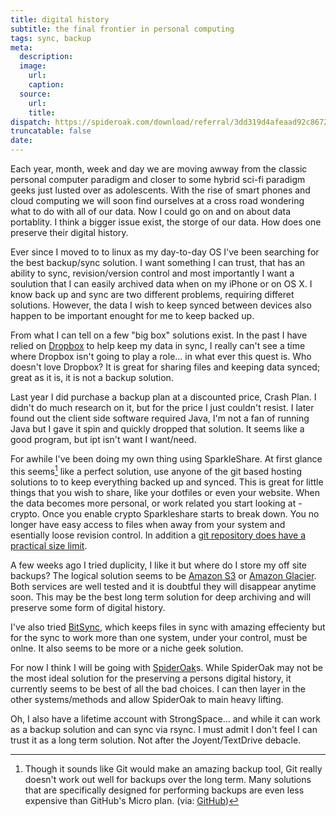 ```yaml
---
title: digital history
subtitle: the final frontier in personal computing
tags: sync, backup
meta:
  description:
  image:
    url:
    caption:
  source:
    url:
    title:
dispatch: https://spideroak.com/download/referral/3dd319d4afeaad92c8672e76c8789ef2
truncatable: false
date:
---
```


Each year, month, week and day we are moving awway from the classic personal computer paradigm and closer to some hybrid sci-fi paradigm geeks just lusted over as adolescents. With the rise of smart phones and cloud computing we will soon find ourselves at a cross road wondering what to do with all of our data. Now I could go on and on about data portablity. I think a bigger issue exist, the storge of our data. How does one preserve their digital history.

Ever since I moved to to linux as my day-to-day OS I've been searching for the best backup/sync solution. I want something I can trust, that has an ability to sync, revision/version control and most importantly I want a soulution that I can easily archived data when on my iPhone or on OS X. I know back up and sync are two different problems, requiring differet solutions. However, the data I wish to keep synced between devices also happen to be important enought for me to keep backed up.

From what I can tell on a few "big box" solutions exist. In the past I have relied on [Dropbox][dropbox] to help keep my data in sync, I really can't see a time where Dropbox isn't going to play a role... in what ever this quest is. Who doesn't love Dropbox? It is great for sharing files and keeping data synced; great as it is, it is not a backup solution.

Last year I did purchase a backup plan at a discounted price, Crash Plan. I didn't do much research on it, but for the price I just couldn't resist. I later found out the client side software required Java, I'm not a fan of running Java but I gave it spin and quickly dropped that solution. It seems like a good program, but ipt isn't want I want/need.

For awhile I've been doing my own thing using SparkleShare. At first glance this seems[^gitBackup] like a perfect solution, use anyone of the git based hosting solutions to to keep everything backed up and synced. This is great for little things that you wish to share, like your dotfiles or even your website. When the data becomes more personal, or work related you start looking at -crypto. Once you enable crypto Sparkleshare starts to break down. You no longer have easy access to files when away from your system and esentially loose revision control. In addition a [git repository does have a practical size limit][gitSize].

A few weeks ago I tried duplicity, I like it but where do I store my off site backups? The logical solution seems to be [Amazon S3][amazonS3] or [Amazon Glacier][amazonGlacier]. Both services are well tested and it is doubtful they will disappear anytime soon. This may be the best long term solution for deep archiving and will preserve some form of digital history.

 I've also tried [BitSync][bitSync], which keeps files in sync with amazing effecienty but for the sync to work more than one system, under your control, must be onlne. It also seems to be more or a niche geek solution.

For now I think I will be going with [SpiderOak][spiderOak]s. While SpiderOak may not be the most ideal solution for the preserving a persons digital history, it currently seems to be best of all the bad choices. I can then layer in the other systems/methods and allow SpiderOak to main heavy lifting.

Oh, I also have a lifetime account with StrongSpace... and while it can work as a backup solution and can sync via rsync. I must admit I don't feel I can trust it as a long term solution. Not after the Joyent/TextDrive debacle.

[^gitBackup]: Though it sounds like Git would make an amazing backup tool, Git really doesn't work out well for backups over the long term. Many solutions that are specifically designed for performing backups are even less expensive than GitHub's Micro plan. (via: [GitHub][gitBackup])

[dropbox]: http://db.tt/Woq86zN
[sparkleshare]: http://sparkleshare.org/
[gitBackup]: https://help.github.com/articles/what-is-my-disk-quota#backups
[gitSize]: http://www.quora.com/Git-revision-control/What-is-the-practical-maximum-size-of-a-Git-repository-full-of-text-based-data?share=1
[amazonS3]: http://aws.amazon.com/s3/
[amazonGlacier]: http://aws.amazon.com/glacier/
[bitSync]: http://labs.bittorrent.com/experiments/sync.html
[spiderOak]: https://spideroak.com/download/referral/3dd319d4afeaad92c8672e76c8789ef2
